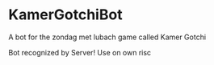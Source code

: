 # KamerGotchiBot
A bot for the zondag met lubach game called Kamer Gotchi

Bot recognized by Server! Use on own risc
